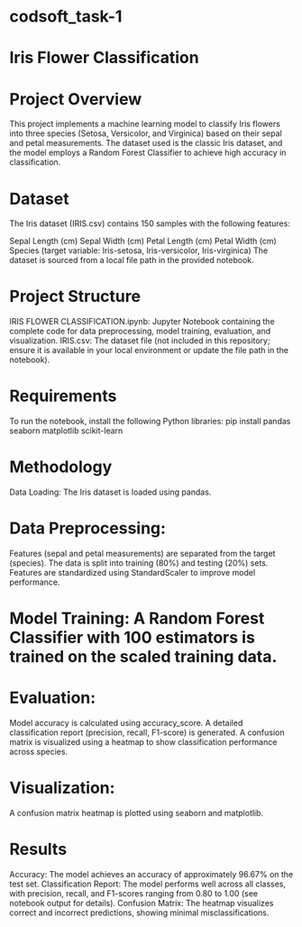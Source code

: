 # codsoft_task-1

# Iris Flower Classification
# Project Overview
This project implements a machine learning model to classify Iris flowers into three species (Setosa, Versicolor, and Virginica) based on their sepal and petal measurements. The dataset used is the classic Iris dataset, and the model employs a Random Forest Classifier to achieve high accuracy in classification.

# Dataset
The Iris dataset (IRIS.csv) contains 150 samples with the following features:

Sepal Length (cm)
Sepal Width (cm)
Petal Length (cm)
Petal Width (cm)
Species (target variable: Iris-setosa, Iris-versicolor, Iris-virginica)
The dataset is sourced from a local file path in the provided notebook.

# Project Structure
IRIS FLOWER CLASSIFICATION.ipynb: Jupyter Notebook containing the complete code for data preprocessing, model training, evaluation, and visualization.
IRIS.csv: The dataset file (not included in this repository; ensure it is available in your local environment or update the file path in the notebook).

# Requirements
To run the notebook, install the following Python libraries:
pip install pandas seaborn matplotlib scikit-learn

# Methodology
Data Loading: The Iris dataset is loaded using pandas.

# Data Preprocessing:
Features (sepal and petal measurements) are separated from the target (species).
The data is split into training (80%) and testing (20%) sets.
Features are standardized using StandardScaler to improve model performance.

# Model Training: A Random Forest Classifier with 100 estimators is trained on the scaled training data.

# Evaluation:
Model accuracy is calculated using accuracy_score.
A detailed classification report (precision, recall, F1-score) is generated.
A confusion matrix is visualized using a heatmap to show classification performance across species.

# Visualization: 
A confusion matrix heatmap is plotted using seaborn and matplotlib.

# Results
Accuracy: The model achieves an accuracy of approximately 96.67% on the test set.
Classification Report: The model performs well across all classes, with precision, recall, and F1-scores ranging from 0.80 to 1.00 (see notebook output for details).
Confusion Matrix: The heatmap visualizes correct and incorrect predictions, showing minimal misclassifications.
